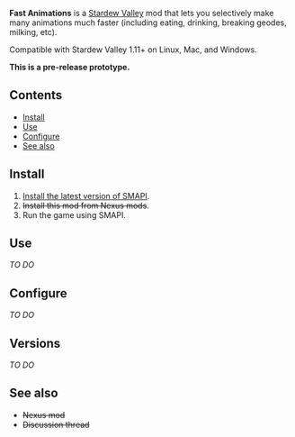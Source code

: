 **Fast Animations** is a [Stardew Valley](http://stardewvalley.net/) mod that lets you selectively
make many animations much faster (including eating, drinking, breaking geodes, milking, etc).

Compatible with Stardew Valley 1.11+ on Linux, Mac, and Windows.

**This is a pre-release prototype.**

## Contents
* [Install](#install)
* [Use](#use)
* [Configure](#configure)
* [See also](#see-also)

## Install
1. [Install the latest version of SMAPI](https://github.com/Pathoschild/SMAPI/releases).
2. <s>Install this mod from Nexus mods</s>.
3. Run the game using SMAPI.

## Use
_TO DO_

## Configure
_TO DO_

## Versions
_TO DO_

## See also
* <s>Nexus mod</s>
* <s>Discussion thread</s>

